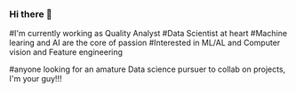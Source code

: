 ### Hi there 👋

#I'm currently working as Quality Analyst 
#Data Scientist at heart 
#Machine learing and AI are the core of passion 
#Interested in ML/AL and Computer vision and Feature engineering

#anyone looking for an amature Data science pursuer to collab on projects, I'm your guy!!!
